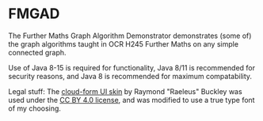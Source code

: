 # FMGAD
The Further Maths Graph Algorithm Demonstrator demonstrates (some of) the graph algorithms taught in OCR H245 Further Maths on any simple connected graph.

Use of Java 8-15 is required for functionality, Java 8/11 is recommended for security reasons, and Java 8 is recommended for maximum compatability.

Legal stuff:
The [cloud-form UI skin](https://github.com/czyzby/gdx-skins/tree/master/cloud-form) by Raymond "Raeleus" Buckley was used under the [CC BY 4.0 license](http://creativecommons.org/licenses/by/4.0/), and was modified to use a true type font of my choosing.
